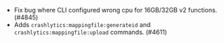 - Fix bug where CLI configured wrong cpu for 16GB/32GB v2 functions. (#4845)
- Adds `crashlytics:mappingfile:generateid` and `crashlytics:mappingfile:upload` commands. (#4611)
